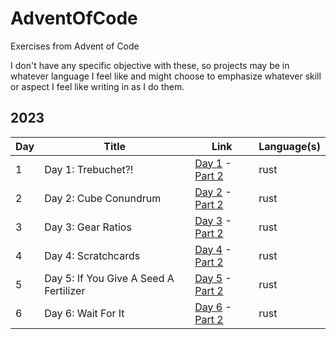 # AdventOfCode

Exercises from Advent of Code

I don't have any specific objective with these, so projects may be in whatever language I feel like and might choose to emphasize whatever skill or aspect I feel like writing in as I do them.

## 2023

| Day | Title                                  | Link                                                                                                  | Language(s) |
| --- | -------------------------------------- | ----------------------------------------------------------------------------------------------------- | ----------- |
| 1   | Day 1: Trebuchet?!         		       | [Day 1](https://adventofcode.com/2023/day/1) - [Part 2](https://adventofcode.com/2023/day/1#part2)    | rust        |
| 2   | Day 2: Cube Conundrum				       | [Day 2](https://adventofcode.com/2023/day/2) - [Part 2](https://adventofcode.com/2023/day/2#part2)    | rust        |
| 3   | Day 3: Gear Ratios					       | [Day 3](https://adventofcode.com/2023/day/3) - [Part 2](https://adventofcode.com/2023/day/3#part2)    | rust        |
| 4   | Day 4: Scratchcards				       | [Day 4](https://adventofcode.com/2023/day/4) - [Part 2](https://adventofcode.com/2023/day/4#part2)    | rust        |
| 5   | Day 5: If You Give A Seed A Fertilizer | [Day 5](https://adventofcode.com/2023/day/5) - [Part 2](https://adventofcode.com/2023/day/5#part2)    | rust        |
| 6   | Day 6: Wait For It					       | [Day 6](https://adventofcode.com/2023/day/6) - [Part 2](https://adventofcode.com/2023/day/6#part2)    | rust        |
